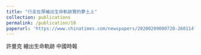```yaml
---
title: "行走在厚繪出生命軌跡實的夢土上"
collection: publications
permalink: /publication/10
paperurl: 'https://www.chinatimes.com/newspapers/20200209000720-260114?chdtv'
---
```


許曼克	繪出生命軌跡
中國時報

